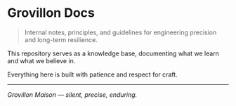 # Grovillon Docs

> Internal notes, principles, and guidelines for engineering precision and long-term resilience.

This repository serves as a knowledge base, documenting what we learn and what we believe in.

Everything here is built with patience and respect for craft.

---

*Grovillon Maison — silent, precise, enduring.*
